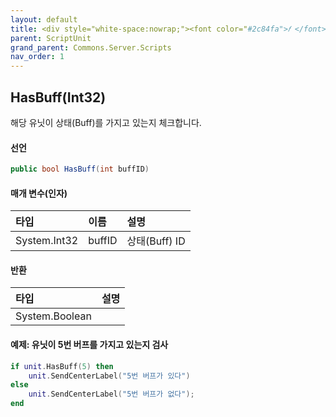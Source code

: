 ```yaml
---
layout: default
title: <div style="white-space:nowrap;"><font color="#2c84fa">𝑓 </font>HasBuff</div>
parent: ScriptUnit
grand_parent: Commons.Server.Scripts
nav_order: 1
---
```


<!-- 아래로 편집 -->


## HasBuff(Int32)
해당 유닛이 상태(Buff)를 가지고 있는지 체크합니다.

#### 선언
```cs
public bool HasBuff(int buffID)
```

#### 매개 변수(인자)

|타입|이름|설명|
|:-|:-|:-|
|System.Int32|buffID|상태(Buff) ID|

#### 반환

|타입|설명|
|:-|:-|
|System.Boolean|	

#### 예제: 유닛이 5번 버프를 가지고 있는지 검사
```lua
if unit.HasBuff(5) then
    unit.SendCenterLabel("5번 버프가 있다")
else
    unit.SendCenterLabel("5번 버프가 없다");
end
```